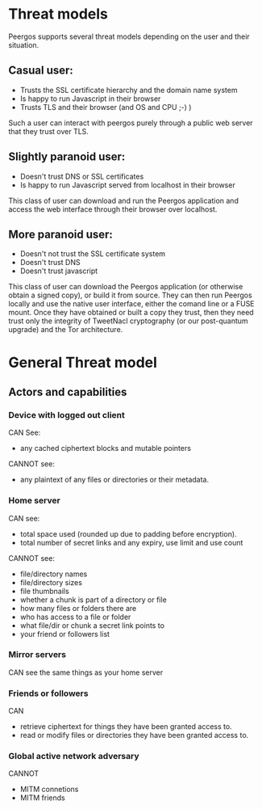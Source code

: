 # Threat models

Peergos supports several threat models depending on the user and their situation.

## Casual user:
* Trusts the SSL certificate hierarchy and the domain name system
* Is happy to run Javascript in their browser
* Trusts TLS and their browser (and OS and CPU ;-) )

Such a user can interact with peergos purely through a public web server that they trust over TLS.

## Slightly paranoid user:
* Doesn't trust DNS or SSL certificates
* Is happy to run Javascript served from localhost in their browser


This class of user can download and run the Peergos application and access the web interface through their browser over localhost.

## More paranoid user:
* Doesn't not trust the SSL certificate system
* Doesn't trust DNS
* Doesn't trust javascript

This class of user can download the Peergos application (or otherwise obtain a signed copy), or build it from source. They can then run Peergos locally and use the native user interface, either the comand line or a FUSE mount. Once they have obtained or built a copy they trust, then they need trust only the integrity of TweetNacl cryptography (or our post-quantum upgrade) and the Tor architecture. 

# General Threat model
## Actors and capabilities
### Device with logged out client

CAN See:
* any cached ciphertext blocks and mutable pointers

CANNOT see:
* any plaintext of any files or directories or their metadata. 

### Home server

CAN see:
* total space used (rounded up due to padding before encryption). 
* total number of secret links and any expiry, use limit and use count

CANNOT see:
* file/directory names
* file/directory sizes
* file thumbnails
* whether a chunk is part of a directory or file
* how many files or folders there are
* who has access to a file or folder
* what file/dir or chunk a secret link points to
* your friend or followers list

### Mirror servers

CAN see the same things as your home server

### Friends or followers

CAN
* retrieve ciphertext for things they have been granted access to. 
* read or modify files or directories they have been granted access to.

### Global active network adversary

CANNOT
* MITM connetions
* MITM friends
